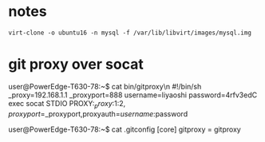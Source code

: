 # notes
	virt-clone -o ubuntu16 -n mysql -f /var/lib/libvirt/images/mysql.img 	
# git proxy over socat
user@PowerEdge-T630-78:~$ cat bin/gitproxy\n
\#!/bin/sh
_proxy=192.168.1.1
_proxyport=888
username=liyaoshi
password=4rfv3edC
exec socat STDIO PROXY:$_proxy:$1:$2,proxyport=$_proxyport,proxyauth=$username:$password

user@PowerEdge-T630-78:~$ cat .gitconfig
[core]
        gitproxy = gitproxy

